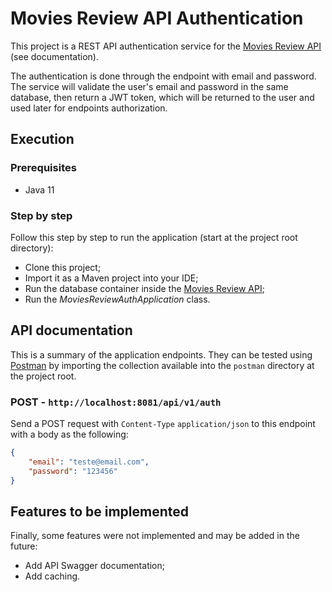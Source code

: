 # Movies Review API Authentication
This project is a REST API authentication service for the [Movies Review API]([https://github.com/gabrieloswaldo/movies-review-api) (see documentation).

The authentication is done through the endpoint with email and password. The service will validate the user's email and password in the same database, then return a JWT token, which will be returned to the user and used later for endpoints authorization.

## Execution

### Prerequisites
- Java 11

### Step by step
Follow this step by step to run the application (start at the project root directory):
- Clone this project;
- Import it as a Maven project into your IDE;
- Run the database container inside the [Movies Review API]([https://github.com/gabrieloswaldo/movies-review-api);
- Run the _MoviesReviewAuthApplication_ class.

## API documentation
This is a summary of the application endpoints. They can be tested using [Postman](https://www.postman.com/) by importing the collection available into the `postman` directory at the project root.

### POST - `http://localhost:8081/api/v1/auth`
Send a POST request with `Content-Type` `application/json` to this endpoint with a body as the following:
```json
{
    "email": "teste@email.com",
    "password": "123456"
}
```

## Features to be implemented
Finally, some features were not implemented and may be added in the future:
- Add API Swagger documentation;
- Add caching.

